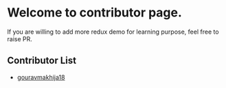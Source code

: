 # Welcome to contributor page.

If you are willing to add more redux demo for learning purpose, feel free to raise PR.


## Contributor List
- [gouravmakhija18](https://github.com/gouravmakhija18/redux-demo/new/main)
